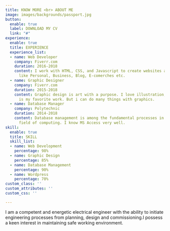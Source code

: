```yaml
---
title: KNOW MORE <br> ABOUT ME
image: images/backgrounds/passport.jpg
button:
  enable: true
  label: DOWNLOAD MY CV
  link: "#"
experience:
  enable: true
  title: EXPERIENCE
  experience_list:
  - name: Web Developer
    company: Fiverr.com
    duration: 2016-2018
    content: I work with HTML, CSS, and Javascript to create websites and web applications
      like Personal, Business, Blog, E-comerches etc.
  - name: Graphic Designer
    company: Fiverr.com
    duration: 2015-2018
    content: Graphic design is art with a purpose. I love illustration, so logo desing
      is my favorite work. But i can do many things with graphics.
  - name: Database Manager
    company: Polytechnic
    duration: 2014-2018
    content: Database management is among the fundamental processes in the software
      field of computing. I know MS Access very well.
skill:
  enable: true
  title: SKILL
  skill_list:
  - name: Web Development
    percentage: 98%
  - name: Graphic Design
    percentage: 85%
  - name: Database Management
    percentage: 90%
  - name: Wordpress
    percentage: 70%
custom_class: ''
custom_attributes: ''
custom_css: ''

---
```

I am a competent and energetic electrical engineer with the ability to initiate engineering processes from planning, design and commissioning.I possess a keen interest in maintaining safe working environment. 